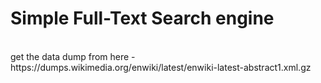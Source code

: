 <h1>Simple Full-Text Search engine</h1>
<br>
get the data dump from here - https://dumps.wikimedia.org/enwiki/latest/enwiki-latest-abstract1.xml.gz

